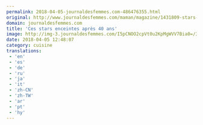 ```yaml
---
permalink: 2018-04-05-journaldesfemmes.com-486476355.html
original: http://www.journaldesfemmes.com/maman/magazine/1431809-stars-enceintes-apres-40-ans/
domain: journaldesfemmes.com
title: 'Ces stars enceintes après 40 ans'
image: http://img-3.journaldesfemmes.com/I5pCNOO2cpVt0u2KpMgWVV7Bia0=/305x/smart/d2f86b9fa0e149898994c9896130e05b/ccmcms-jdf/10751496.jpg
date: 2018-04-05 12:48:07
category: cuisine
translations: 
 - 'en'
 - 'es'
 - 'de'
 - 'ru'
 - 'ja'
 - 'it'
 - 'zh-CN'
 - 'zh-TW'
 - 'ar'
 - 'pt'
 - 'hy'
---
```


